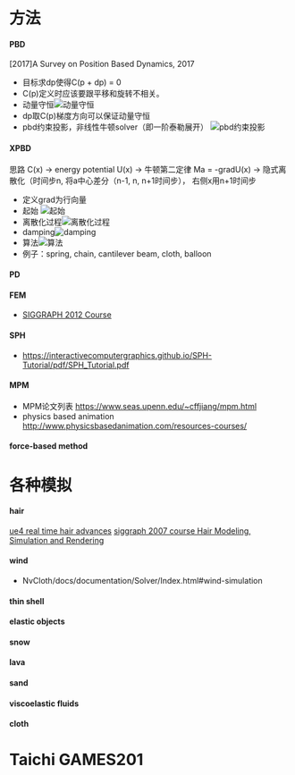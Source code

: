 # 方法
#### PBD
[2017]A Survey on Position Based Dynamics, 2017
- 目标求dp使得C(p + dp) = 0
- C(p)定义时应该要跟平移和旋转不相关。
- 动量守恒![动量守恒](https://github.com/liangjin2007/data_liangjin/blob/master/simulation/momentum_conservation.png?raw=true)
- dp取C(p)梯度方向可以保证动量守恒
- pbd约束投影，非线性牛顿solver（即一阶泰勒展开） ![pbd约束投影](https://github.com/liangjin2007/data_liangjin/blob/master/simulation/pbd.png?raw=true)
#### XPBD
思路 C(x) -> energy potential U(x) -> 牛顿第二定律 Ma = -gradU(x) -> 隐式离散化（时间步n, 将a中心差分（n-1, n, n+1时间步）， 右侧x用n+1时间步
- 定义grad为行向量
- 起始 ![起始](https://github.com/liangjin2007/data_liangjin/blob/master/simulation/xpbd_1.png?raw=true)
- 离散化过程![离散化过程](https://github.com/liangjin2007/data_liangjin/blob/master/simulation/xpbd_2.png?raw=true)
- damping![damping](https://github.com/liangjin2007/data_liangjin/blob/master/simulation/xpbd_3.png?raw=true)
- 算法![算法](https://github.com/liangjin2007/data_liangjin/blob/master/simulation/xpbd_4.png?raw=true)
- 例子：spring, chain, cantilever beam, cloth, balloon
#### PD
#### FEM
- [SIGGRAPH 2012 Course](http://www.femdefo.org/)
#### SPH
- https://interactivecomputergraphics.github.io/SPH-Tutorial/pdf/SPH_Tutorial.pdf
#### MPM
- MPM论文列表 https://www.seas.upenn.edu/~cffjiang/mpm.html
- physics based animation http://www.physicsbasedanimation.com/resources-courses/
#### force-based method

# 各种模拟
#### hair
[ue4 real time hair advances](https://www.fxguide.com/fxfeatured/ue4-real-time-hair-advances/)
[siggraph 2007 course Hair Modeling, Simulation and Rendering](https://hal.inria.fr/inria-00520193/document)

#### wind
- NvCloth/docs/documentation/Solver/Index.html#wind-simulation
#### thin shell
#### elastic objects
#### snow
#### lava
#### sand
#### viscoelastic fluids
#### cloth

# Taichi GAMES201
